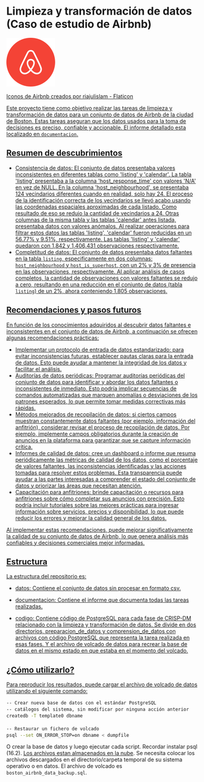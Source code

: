 # Limpieza y transformación de datos (Caso de estudio de Airbnb)

![airbnb-logo](airbnb-logo.png)

<a href="https://www.flaticon.com/free-icons/airbnb" title="iconos de airbnb">Iconos de Airbnb creados por riajulislam - Flaticon

Este proyecto tiene como objetivo realizar las tareas de limpieza y transformación de datos para un conjunto de datos de Airbnb de la ciudad de Boston.  Estas tareas aseguran que los
datos usados para la toma de decisiones es preciso, confiable y accionable. El informe detallado esta localizado en `documentacion`.

## Resumen de descubrimientos

- Consistencia de datos: El conjunto de datos presentaba valores inconsistentes en diferentes tablas como 'listing' y 'calendar'. La tabla 'listing' presentaba a la columna 'host_response_time' con
valores 'N/A' en vez de NULL. En la columna 'host_neighbourhood', se presentaba 124 vecindarios diferentes cuando en realidad, solo hay 24. El proceso de la identificación correcta de los vecindarios
 se llevó acabo usando las coordenadas espaciales aproximadas de cada
listado. Como resultado de eso se redujo la cantidad de vecindarios a 24. Otras columnas de la misma tabla y las tablas 'calendar' antes listada, presentaba datos con valores anómalos. Al realizar
operaciones para filtrar estos datos las tablas 'listing', 'calendar' fueron reducidas en un 56.77% y 9.51%, respectivamente. Las tablas 'listing' y 'calendar' quedaron con 1,842 y 1,406,431 observaciones
respectivamente.
- Completitud de datos: El conjunto de datos  presentaba datos faltantes en la tabla `listing`, especificamente en dos columnas: `host_neighbourhood` y `host_is_superhost`, con un 2% y 3% de presencia
en las observaciones, respectivamente. Al aplicar análisis de casos completos, la cantidad de observaciones con valores faltantes se redujo a cero, resultando en una
reducción en el conjunto de datos (tabla  `listing`) de un 2%, ahora conteniendo 1,805 observaciones.

## Recomendaciones y pasos futuros

En función de los conocimientos adquiridos al descubrir datos faltantes e inconsistentes en el conjunto de datos de Airbnb, a continuación se ofrecen algunas recomendaciones prácticas:
- Implementar un protocolo de entrada de datos estandarizado: para evitar inconsistencias futuras, establecer pautas claras para la entrada de datos. Esto puede ayudar a mantener
 la integridad de los datos y facilitar el análisis.
- Auditorías de datos periódicas: Programar auditorías periódicas del conjunto de datos para identificar y abordar los datos faltantes o inconsistentes de inmediato. Esto podría
 implicar secuencias de comandos automatizadas que marquen anomalías o desviaciones de los patrones esperados, lo que permite tomar medidas correctivas más rápidas.
- Métodos mejorados de recopilación de datos: si ciertos campos muestran constantemente datos faltantes (por ejemplo, información del anfitrión), considerar revisar el proceso
 de recopilación de datos. Por ejemplo, implemente campos obligatorios durante la creación de anuncios en la plataforma para garantizar que se capture información crítica.
- Informes de calidad de datos: cree un dashboard o informe que resuma periódicamente las métricas de calidad de los datos, como el porcentaje de valores faltantes, las
 inconsistencias identificadas y las acciones tomadas para resolver estos problemas. Esta transparencia puede ayudar a las partes interesadas a comprender el estado
 del conjunto de datos y priorizar las áreas que necesitan atención.
- Capacitación para anfitriones: brinde capacitación o recursos para anfitriones sobre cómo completar sus anuncios con precisión. Esto podría incluir tutoriales sobre
 las mejores prácticas para ingresar información sobre servicios, precios y disponibilidad, lo que puede reducir los errores y mejorar la calidad general de los datos.

Al implementar estas recomendaciones, puede mejorar significativamente la calidad de su conjunto de datos de Airbnb, lo que genera análisis más confiables y decisiones comerciales mejor informadas.


## Estructura 

La estructura del repositorio es:

- datos: Contiene el conjunto de datos sin procesar en formato csv.

- documentacion: Contiene el informe que documenta todas las tareas realizadas.

- codigo: Contiene código de PostgreSQL para cada fase de CRISP-DM relacionado con la limpieza y transformación de datos. Se divide
en dos directorios, preparacion_de_datos y comprension_de_datos con archivos con código PostgreSQL que representa la tarea realizada en esas
fases. Y el archivo de volcado de datos para recrear la base de datos en el mismo estado en que estaba en el momento del volcado.
 

## ¿Cómo utilizarlo?

Para reproducir los resultados, puede cargar el archivo de volcado de datos utilizando el siguiente comando:

```bash
-- Crear nueva base de datos con el estándar PostgreSQL
-- catálogos del sistema, sin modificar por ninguna acción anterior
createdb -T template0 dbname

-- Restaurar un fichero de volcado
psql --set ON_ERROR_STOP=on dbname < dumpfile
```

O crear la base de datos y luego ejecutar cada script. Recordar instalar psql (16.2). [Los archivos estan almacenados en la nube](https://drive.google.com/drive/folders/16q4xgEGPM-RoK31yX8wkQwENX2kmSOQA?usp=sharing). Se
 necesita colocar los archivos descargados en el directorio/carpeta temporal de su sistema operativo o en datos. El archivo de volcado es `boston_airbnb_data_backup.sql`.